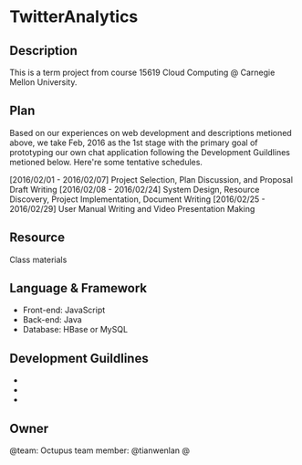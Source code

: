 # TwitterAnalytics

Description
-----------

This is a term project from course 15619 Cloud Computing @ Carnegie Mellon University.

Plan
----
Based on our experiences on web development and descriptions metioned above, we take Feb, 2016 as the 1st stage with the primary goal of prototyping our own chat application following the Development Guildlines metioned below. Here're some tentative schedules.

[2016/02/01 - 2016/02/07] Project Selection, Plan Discussion, and Proposal Draft Writing
[2016/02/08 - 2016/02/24] System Design, Resource Discovery, Project Implementation, Document Writing
[2016/02/25 - 2016/02/29] User Manual Writing and Video Presentation Making

Resource
--------
Class materials

Language & Framework
--------------------

+ Front-end: JavaScript
+ Back-end: Java
+ Database: HBase or MySQL

Development Guildlines 
----------------------

- 

-  
- 

Owner
-----
@team: Octupus team member: @tianwenlan @
